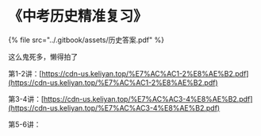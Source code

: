 # 《中考历史精准复习》

{% file src="../.gitbook/assets/历史答案.pdf" %}

这么鬼死多，懒得拍了

第1-2讲：[https://cdn-us.keliyan.top/%E7%AC%AC1-2%E8%AE%B2.pdf](https://cdn-us.keliyan.top/%E7%AC%AC1-2%E8%AE%B2.pdf)

第3-4讲：[https://cdn-us.keliyan.top/%E7%AC%AC3-4%E8%AE%B2.pdf](https://cdn-us.keliyan.top/%E7%AC%AC3-4%E8%AE%B2.pdf)

第5-6讲：
